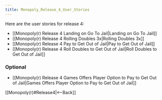 ```yaml
---
title: Monopoly_Release_4_User_Stories
---
```

Here are the user stories for release 4:
* [[Monopoly(r) Release 4 Landing on Go To Jail|Landing on Go To Jail]]
* [[Monopoly(r) Release 4 Rolling Doubles 3x|Rolling Doubles 3x]]
* [[Monopoly(r) Release 4 Pay to Get Out of Jail|Pay to Get Out of Jail]]
* [[Monopoly(r) Release 4 Roll Doubles to Get Out of Jail|Roll Doubles to Get Out of Jail]]

### Optional
* [[Monopoly(r) Release 4 Games Offers Player Option to Pay to Get Out of Jail|Games Offers Player Option to Pay to Get Out of Jail]]

[[Monopoly(r)#Release4|<--Back]]